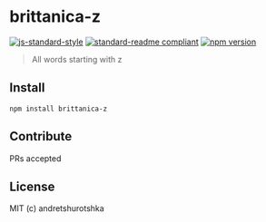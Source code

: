 # brittanica-z

[![js-standard-style](https://img.shields.io/badge/code%20style-standard-brightgreen.svg?style=flat-square)](http://standardjs.com/)
[![standard-readme compliant](https://img.shields.io/badge/standard--readme-OK-green.svg?style=flat-square)](https://github.com/RichardLitt/standard-readme)
[![npm version](https://img.shields.io/npm/v/brittanica-z.svg?style=flat-square)](https://badge.fury.io/js/brittanica-z)

> All words starting with z

## Install
```
npm install brittanica-z
```

## Contribute

PRs accepted

## License

MIT (c) andretshurotshka
